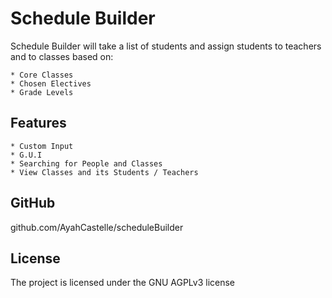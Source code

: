 Schedule Builder
================

Schedule Builder will take a list of students and assign students to teachers
and to classes based on:

    * Core Classes
    * Chosen Electives
    * Grade Levels

Features
--------

    * Custom Input
    * G.U.I
    * Searching for People and Classes
    * View Classes and its Students / Teachers

GitHub
------

github.com/AyahCastelle/scheduleBuilder


License
-------

The project is licensed under the GNU AGPLv3 license
